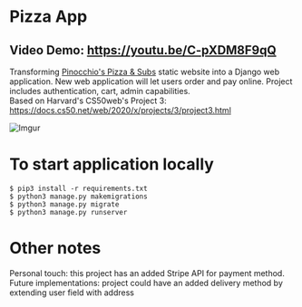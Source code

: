 # Pizza App

## Video Demo: https://youtu.be/C-pXDM8F9qQ
Transforming <a href="http://www.pinocchiospizza.net/">Pinocchio's Pizza & Subs</a> static website into a Django web application. New web application will let users order and pay online. Project includes authentication, cart, admin capabilities.<br>
Based on Harvard's CS50web's Project 3: https://docs.cs50.net/web/2020/x/projects/3/project3.html

![Imgur](https://i.imgur.com/neaOkba.png)

# To start application locally
```
$ pip3 install -r requirements.txt
$ python3 manage.py makemigrations
$ python3 manage.py migrate
$ python3 manage.py runserver
```
# Other notes
Personal touch: this project has an added Stripe API for payment method.<br>
Future implementations: project could have an added delivery method by extending user field with address 
